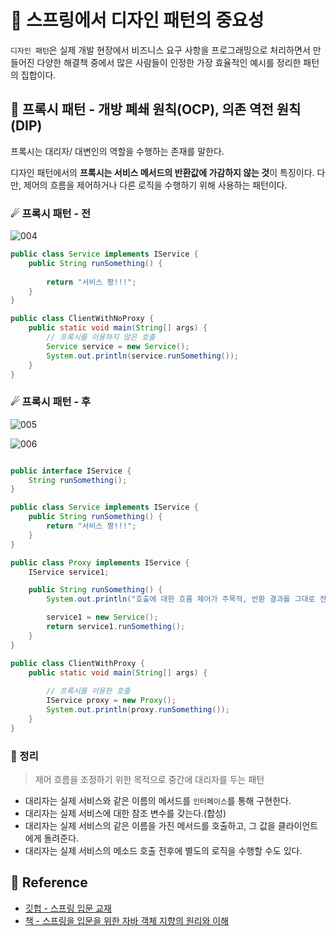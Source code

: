

# 🚀 스프링에서 디자인 패턴의 중요성

`디자인 패턴`은 실제 개발 현장에서 비즈니스 요구 사항을 프로그래밍으로 처리하면서 만들어진 다양한 해결책 중에서 많은 사람들이
인정한 가장 효율적인 예시를 정리한 패턴의 집합이다.

## 🌠 프록시 패턴 - 개방 폐쇄 원칙(OCP), 의존 역전 원칙(DIP)

프록시는 대리자/ 대변인의 역할을 수행하는 존재를 말한다.

디자인 패턴에서의 **프록시는 서비스 메서드의 반환값에 가감하지 않는 것**이 특징이다. 다만, 제어의 흐름을 제어하거나 다른 로직을
수행하기 위해 사용하는 패턴이다.


### ☄ 프록시 패턴 - 전

![004](https://user-images.githubusercontent.com/65659478/159110346-f2fba44a-7a4b-43a8-8bf8-cf36160917b7.jpg)


```java
public class Service implements IService {
    public String runSomething() {
        
        return "서비스 짱!!!";
    }
}

public class ClientWithNoProxy {
    public static void main(String[] args) {
        // 프록시를 이용하지 않은 호출
        Service service = new Service();
        System.out.println(service.runSomething());
    }
}
```

### ☄ 프록시 패턴 - 후


![005](https://user-images.githubusercontent.com/65659478/159110347-1188710a-e9cf-44a3-9e15-22d0fe31487d.jpg)

![006](https://user-images.githubusercontent.com/65659478/159110348-a97ddbf7-aa5f-49b9-83fe-ee5edfdc59b1.jpg)

```java

public interface IService {
    String runSomething();
}

public class Service implements IService {
    public String runSomething() {
        return "서비스 짱!!!";
    }
}

public class Proxy implements IService {
    IService service1;

    public String runSomething() {
        System.out.println("호출에 대한 흐름 제어가 주목적, 반환 결과를 그대로 전달");

        service1 = new Service();
        return service1.runSomething();
    }
}

public class ClientWithProxy {
    public static void main(String[] args) {
        
        // 프록시를 이용한 호출
        IService proxy = new Proxy();
        System.out.println(proxy.runSomething());
    }
}
```



### 🌠 정리

> 제어 흐름을 조정하기 위한 목적으로 중간에 대리자를 두는 패턴

- 대리자는 실제 서비스와 같은 이름의 메서드를 `인터페이스`를 통해 구현한다.
- 대리자는 실제 서비스에 대한 참조 변수를 갖는다.(합성)
- 대리자는 실제 서비스의 같은 이름을 가진 메서드를 호출하고, 그 값을 클라이언트에게 돌려준다.
- 대리자는 실제 서비스의 메소드 호출 전후에 별도의 로직을 수행할 수도 있다.


## 🧾 Reference
- [깃헙 - 스프링 입문 교재](https://github.com/expert0226/oopinspring)
- [책 - 스프링을 입문을 위한 자바 객체 지향의 원리와 이해](https://www.aladin.co.kr/shop/wproduct.aspx?ItemId=55641908)


